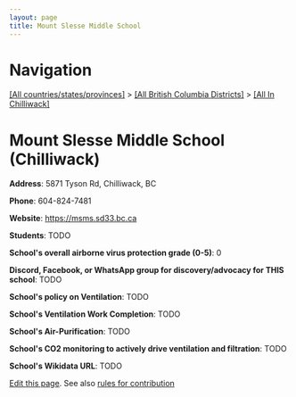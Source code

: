 ```yaml
---
layout: page
title: Mount Slesse Middle School
---
```

# Navigation

[[All countries/states/provinces]](../../..) > [[All British Columbia Districts]](../..) > [[All In Chilliwack]](..)

# Mount Slesse Middle School (Chilliwack)

**Address**: 5871 Tyson Rd, Chilliwack, BC

**Phone**: 604-824-7481

**Website**: <https://msms.sd33.bc.ca>

**Students**: TODO

**School's overall airborne virus protection grade (0-5)**: 0

**Discord, Facebook, or WhatsApp group for discovery/advocacy for THIS school**: TODO

**School's policy on Ventilation**: TODO

**School's Ventilation Work Completion**: TODO

**School's Air-Purification**: TODO

**School's CO2 monitoring to actively drive ventilation and filtration**: TODO

**School's Wikidata URL**: TODO


[Edit this page](https://github.com/ventilate-schools/BC/edit/main/./Chilliwack/Mount_Slesse_Middle_School.md). See also [rules for contribution](../../../contribution-rules/)
